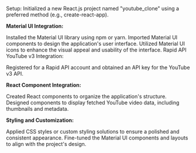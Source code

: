 Setup: Initialized a new React.js project named "youtube_clone" using a preferred method (e.g., create-react-app).

**Material UI Integration:**

Installed the Material UI library using npm or yarn.
Imported Material UI components to design the application's user interface.
Utilized Material UI icons to enhance the visual appeal and usability of the interface.
Rapid API YouTube v3 Integration:

Registered for a Rapid API account and obtained an API key for the YouTube v3 API.

**React Component Integration:**

Created React components to organize the application's structure.
Designed components to display fetched YouTube video data, including thumbnails and metadata.

**Styling and Customization:**

Applied CSS styles or custom styling solutions to ensure a polished and consistent appearance.
Fine-tuned the Material UI components and layouts to align with the project's design.
